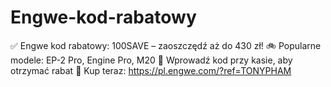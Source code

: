 # Engwe-kod-rabatowy
✅ Engwe kod rabatowy: 100SAVE – zaoszczędź aż do 430 zł! 🚲 Popularne modele: EP-2 Pro, Engine Pro, M20 💬 Wprowadź kod przy kasie, aby otrzymać rabat 🛒 Kup teraz: https://pl.engwe.com/?ref=TONYPHAM
